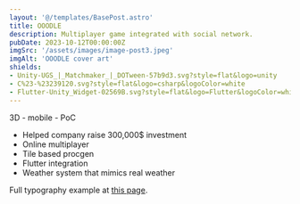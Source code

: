 ```yaml
---
layout: '@/templates/BasePost.astro'
title: OOODLE
description: Multiplayer game integrated with social network.
pubDate: 2023-10-12T00:00:00Z
imgSrc: '/assets/images/image-post3.jpeg'
imgAlt: 'OOODLE cover art'
shields:
- Unity-UGS_|_Matchmaker_|_DOTween-57b9d3.svg?style=flat&logo=unity
- C%23-%23239120.svg?style=flat&logo=csharp&logoColor=white
- Flutter-Unity_Widget-02569B.svg?style=flat&logo=Flutter&logoColor=white
---
```


3D - mobile - PoC

- Helped company raise 300,000$ investment
- Online multiplayer
- Tile based procgen
- Flutter integration
- Weather system that mimics real weather

Full typography example at [this page](../sixth-post/).
